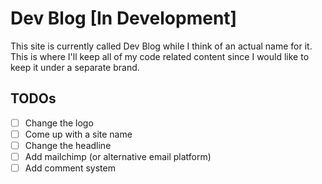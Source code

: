 # Dev Blog [In Development]

This site is currently called Dev Blog while I think of an actual name for it. This is where I'll keep all of my code related content since I would like to keep it under a separate brand.

## TODOs

- [ ] Change the logo
- [ ] Come up with a site name
- [ ] Change the headline
- [ ] Add mailchimp (or alternative email platform)
- [ ] Add comment system
